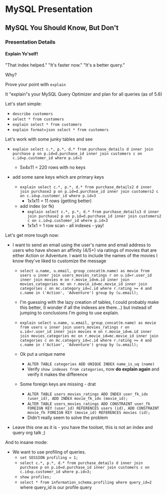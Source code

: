 # MySQL Presentation

## MySQL You Should Know, But Don't

### Presentation Details

#### Explain Yo'self!

"That index helped."  "It's faster now."  "It's a better query."

Why?

Prove your point with `explain`

It "explain"s your MySQL Query Optimizer and plan for all queries (as of 5.6)

Let's start simple:

- `describe customers`
- `select * from customers`
- `explain select * from customers`
- `explain format=json select * from customers`

Let's work with some junky tables and see

- `explain select c.*, p.*, d.* from purchase_details d
   inner join purchase p on p.id=d.purchase_id
   inner join customers c on c.id=p.customer_id
   where p.id=3`

  - 5x4x11  = 220 rows with no keys
  
- add some sane keys which are primary keys
  - `explain select c.*, p.*, d.* from purchase_details2 d
     inner join purchase2 p on p.id=d.purchase_id
     inner join customers2 c on c.id=p.customer_id
     where p.id=3`
     - 1x1x11 = 11 rows (getting better)
  - add index (or fk)
    - `explain select c.*, p.*, d.* from purchase_details3 d
       inner join purchase2 p on p.id=d.purchase_id
       inner join customers2 c on c.id=p.customer_id
       where p.id=3`
     - 1x1x1 = 1 row scan - all indexes - yay!
     
Let's get more tough now:

- I want to send an email using the user's name and email address to users who have shown an affinity (4/5+) via ratings
  of movies that are either Action or Adventure. I want to include the names of the movies I know they've liked to customize the message
  
  - `select u.name, u.email, group_concat(m.name) as movie from users u
     inner join users_movies_ratings r on u.id=r.user_id
     inner join movies m on r.movie_id=m.id
     inner join movies_categories mc on r.movie_id=mc.movie_id
     inner join categories c on mc.category_id=c.id
     where r.rating >= 4 and c.name in ('Action', 'Adventure')
     group by (u.email);`
     
  - I'm guessing with the lazy creation of tables, I could probably make this better, (I wonder if all the indexes are there...)
    but instead of jumping to conclusions I'm going to use explain.

  - `explain select u.name, u.email, group_concat(m.name) as movie from users u
     inner join users_movies_ratings r on u.id=r.user_id
     inner join movies m on r.movie_id=m.id
     inner join movies_categories mc on r.movie_id=mc.movie_id
     inner join categories c on mc.category_id=c.id
     where r.rating >= 4 and c.name in ('Action', 'Adventure')
     group by (u.email);`

  - Ok put a unique name
    - `ALTER TABLE categories ADD UNIQUE INDEX name_is_uq (name)`
    - Verify `show indexes from categories`, now **do explain again** and verify it makes the difference
  - Some foreign keys are missing - drat
    - `ALTER TABLE users_movies_ratings ADD INDEX user_fk_idx (user_id), ADD INDEX movie_fk_idx (movie_id);`
    - `ALTER TABLE users_movies_ratings ADD CONSTRAINT user_fk FOREIGN KEY (user_id) REFERENCES users (id), ADD CONSTRAINT movie_fk FOREIGN KEY (movie_id) REFERENCES movies (id);`
    - Didn't really seem to solve the problem
    
- Leave this one as it is - you have the toolset, this is not an index and query org talk ;)

And to insane mode:

- We want to use profiling of queries.
  - `set SESSION profiling = 1;`
  - `select c.*, p.*, d.* from purchase_details d
    inner join purchase p on p.id=d.purchase_id
    inner join customers c on c.id=p.customer_id
    where p.id=3;`
  - `show profiles;`
  - `select * from information_schema.profiling where query_id=2` where query_id is our profile query